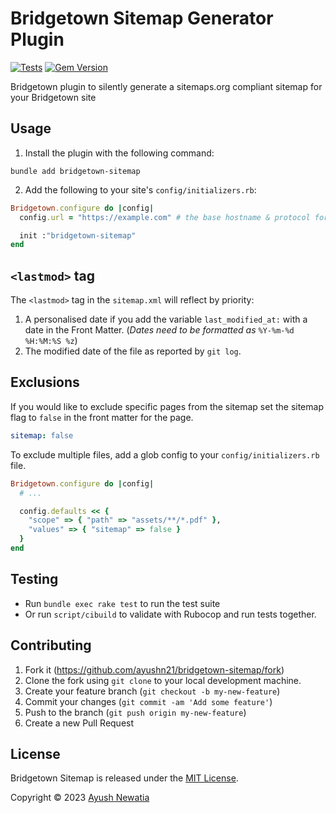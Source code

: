 # Bridgetown Sitemap Generator Plugin

[![Tests](https://github.com/ayushn21/bridgetown-sitemap/actions/workflows/tests.yml/badge.svg?branch=main)](https://github.com/ayushn21/bridgetown-sitemap/actions/workflows/tests.yml)
[![Gem Version](https://badge.fury.io/rb/bridgetown-sitemap.svg)](https://badge.fury.io/rb/bridgetown-sitemap)

Bridgetown plugin to silently generate a sitemaps.org compliant sitemap for your Bridgetown site

## Usage

1. Install the plugin with the following command:

```shell
bundle add bridgetown-sitemap
```

2. Add the following to your site's `config/initializers.rb`:

```ruby
Bridgetown.configure do |config|
  config.url = "https://example.com" # the base hostname & protocol for your site

  init :"bridgetown-sitemap"
end
```

## `<lastmod>` tag
The `<lastmod>` tag in the `sitemap.xml` will reflect by priority:

1. A personalised date if you add the variable `last_modified_at:` with a date in the Front Matter. (*Dates need to be formatted as* `%Y-%m-%d %H:%M:%S %z`)
2. The modified date of the file as reported by `git log`.


## Exclusions

If you would like to exclude specific pages from the sitemap set the
sitemap flag to `false` in the front matter for the page.

```yml
sitemap: false
```

To exclude multiple files, add a glob config to your `config/initializers.rb` file.

```ruby
Bridgetown.configure do |config|
  # ...

  config.defaults << {
    "scope" => { "path" => "assets/**/*.pdf" },
    "values" => { "sitemap" => false }
  }
end
```

## Testing

* Run `bundle exec rake test` to run the test suite
* Or run `script/cibuild` to validate with Rubocop and run tests together.

## Contributing

1. Fork it (https://github.com/ayushn21/bridgetown-sitemap/fork)
2. Clone the fork using `git clone` to your local development machine.
3. Create your feature branch (`git checkout -b my-new-feature`)
4. Commit your changes (`git commit -am 'Add some feature'`)
5. Push to the branch (`git push origin my-new-feature`)
6. Create a new Pull Request

## License

Bridgetown Sitemap is released under the [MIT License](https://opensource.org/licenses/MIT).

Copyright © 2023 [Ayush Newatia](https://twitter.com/ayushn21)